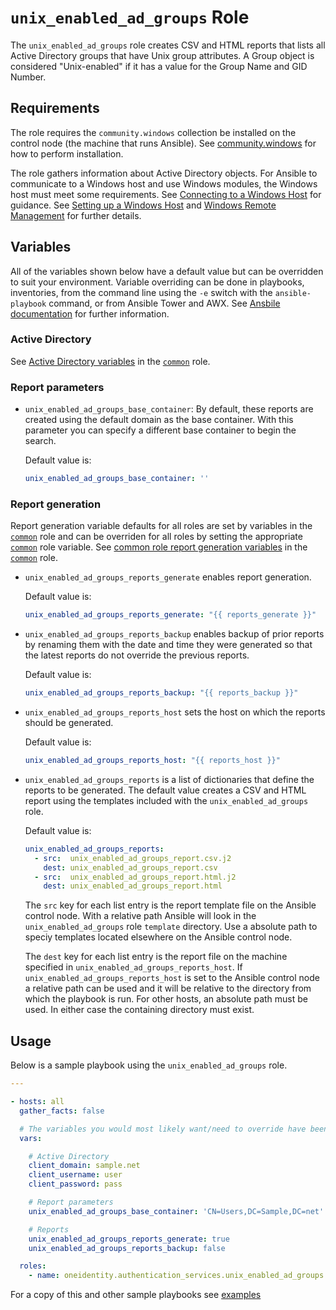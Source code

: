 # `unix_enabled_ad_groups` Role

The `unix_enabled_ad_groups` role creates CSV and HTML reports that lists all Active Directory groups that have Unix group attributes.  A Group object is considered "Unix-enabled" if it has a value for the Group Name and GID Number.

## Requirements

The role requires the `community.windows` collection be installed on the control node (the machine that runs Ansible).  See [community.windows](https://galaxy.ansible.com/community/windows) for how to perform installation.

The role gathers information about Active Directory objects.  For Ansible to communicate to a Windows host and use Windows modules, the Windows host must meet some requirements.  See [Connecting to a Windows Host](https://www.ansible.com/blog/connecting-to-a-windows-host) for guidance.  See [Setting up a Windows Host](https://docs.ansible.com/ansible/latest/user_guide/windows_setup.html) and [Windows Remote Management](https://docs.ansible.com/ansible/latest/user_guide/windows_winrm.html) for further details.

## Variables

All of the variables shown below have a default value but can be overridden to suit your environment.  Variable overriding can be done in playbooks, inventories, from the command line using the `-e` switch with the `ansible-playbook` command, or from Ansible Tower and AWX.  See [Ansbile documentation](https://docs.ansible.com/ansible/latest/user_guide/playbooks_variables.html) for further information.

### Active Directory

See [Active Directory variables](../common/README.md#active-directory) in the [`common`](../common/README.md) role.

### Report parameters

* `unix_enabled_ad_groups_base_container`: By default, these reports are created using the default domain as the base container.  With this parameter you can specify a different base container to begin the search.

    Default value is:
    ```yaml
    unix_enabled_ad_groups_base_container: ''
    ```

### Report generation

Report generation variable defaults for all roles are set by variables in the [`common`](../common/README.md) role and can be overriden for all roles by setting the appropriate [`common`](../common/README.md) role variable.  See [common role report generation variables](../common/README.md#report-generation) in the [`common`](../common/README.md) role.

* `unix_enabled_ad_groups_reports_generate` enables report generation.

    Default value is:
    ```yaml
    unix_enabled_ad_groups_reports_generate: "{{ reports_generate }}"
    ```

* `unix_enabled_ad_groups_reports_backup` enables backup of prior reports by renaming them with the date and time they were generated so that the latest reports do not override the previous reports.

    Default value is:
    ```yaml
    unix_enabled_ad_groups_reports_backup: "{{ reports_backup }}"

    ```

* `unix_enabled_ad_groups_reports_host` sets the host on which the reports should be generated.

    Default value is: 
    ```yaml
    unix_enabled_ad_groups_reports_host: "{{ reports_host }}"
    ```

* `unix_enabled_ad_groups_reports` is a list of dictionaries that define the reports to be generated.  The default value creates a CSV and HTML report using the templates included with the `unix_enabled_ad_groups` role.

  Default value is:
    ```yaml
    unix_enabled_ad_groups_reports:
      - src:  unix_enabled_ad_groups_report.csv.j2
        dest: unix_enabled_ad_groups_report.csv
      - src:  unix_enabled_ad_groups_report.html.j2
        dest: unix_enabled_ad_groups_report.html
    ```

  The `src` key for each list entry is the report template file on the Ansible control node.  With a relative path Ansible will look in the `unix_enabled_ad_groups` role `template` directory.  Use a absolute path to speciy templates located elsewhere on the Ansible control node.

  The `dest` key for each list entry is the report file on the machine specified in `unix_enabled_ad_groups_reports_host`.  If `unix_enabled_ad_groups_reports_host` is set to the Ansible control node a relative path can be used and it will be relative to the directory from which the playbook is run.  For other hosts, an absolute path must be used.  In either case the containing directory must exist.

## Usage

Below is a sample playbook using the `unix_enabled_ad_groups` role.

```yaml
---

- hosts: all
  gather_facts: false

  # The variables you would most likely want/need to override have been included
  vars:

    # Active Directory
    client_domain: sample.net
    client_username: user
    client_password: pass

    # Report parameters
    unix_enabled_ad_groups_base_container: 'CN=Users,DC=Sample,DC=net'

    # Reports
    unix_enabled_ad_groups_reports_generate: true
    unix_enabled_ad_groups_reports_backup: false

  roles:
    - name: oneidentity.authentication_services.unix_enabled_ad_groups
```

For a copy of this and other sample playbooks see [examples](../../examples/README.md)
